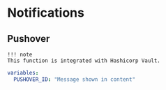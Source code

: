 # Notifications

## Pushover

    !!! note
    This function is integrated with Hashicorp Vault.

``` yaml
variables:
  PUSHOVER_ID: "Message shown in content"
```
